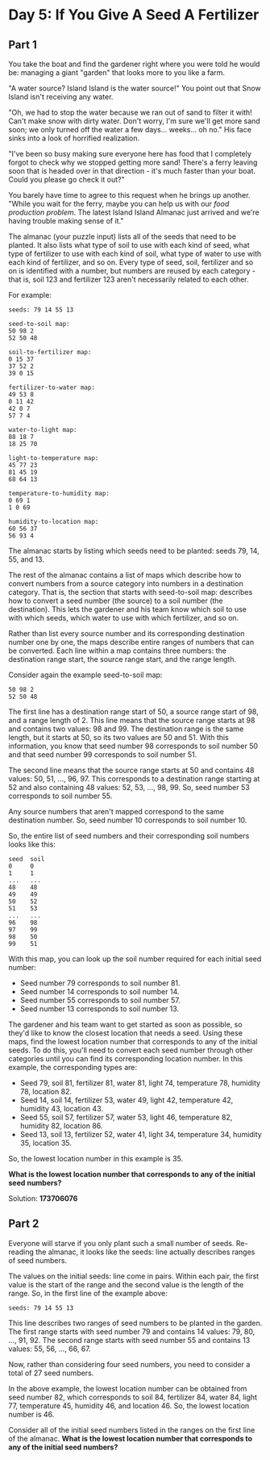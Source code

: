 # Day 5: If You Give A Seed A Fertilizer

## Part 1

You take the boat and find the gardener right where you were told he would be:
managing a giant "garden" that looks more to you like a farm.

"A water source? Island Island is the water source!" You point out that Snow
Island isn't receiving any water.

"Oh, we had to stop the water because we ran out of sand to filter it with!
Can't make snow with dirty water. Don't worry, I'm sure we'll get more sand
soon; we only turned off the water a few days... weeks... oh no." His face sinks
into a look of horrified realization.

"I've been so busy making sure everyone here has food that I completely forgot
to check why we stopped getting more sand! There's a ferry leaving soon that is
headed over in that direction - it's much faster than your boat. Could you
please go check it out?"

You barely have time to agree to this request when he brings up another. "While
you wait for the ferry, maybe you can help us with our _food production
problem_. The latest Island Island Almanac just arrived and we're having trouble
making sense of it."

The almanac (your puzzle input) lists all of the seeds that need to be planted.
It also lists what type of soil to use with each kind of seed, what type of
fertilizer to use with each kind of soil, what type of water to use with each
kind of fertilizer, and so on. Every type of seed, soil, fertilizer and so on is
identified with a number, but numbers are reused by each category - that is,
soil 123 and fertilizer 123 aren't necessarily related to each other.

For example:

```
seeds: 79 14 55 13

seed-to-soil map:
50 98 2
52 50 48

soil-to-fertilizer map:
0 15 37
37 52 2
39 0 15

fertilizer-to-water map:
49 53 8
0 11 42
42 0 7
57 7 4

water-to-light map:
88 18 7
18 25 70

light-to-temperature map:
45 77 23
81 45 19
68 64 13

temperature-to-humidity map:
0 69 1
1 0 69

humidity-to-location map:
60 56 37
56 93 4
```

The almanac starts by listing which seeds need to be planted: seeds 79, 14, 55,
and 13.

The rest of the almanac contains a list of maps which describe how to convert
numbers from a source category into numbers in a destination category. That is,
the section that starts with seed-to-soil map: describes how to convert a seed
number (the source) to a soil number (the destination). This lets the gardener
and his team know which soil to use with which seeds, which water to use with
which fertilizer, and so on.

Rather than list every source number and its corresponding destination number
one by one, the maps describe entire ranges of numbers that can be converted.
Each line within a map contains three numbers: the destination range start, the
source range start, and the range length.

Consider again the example seed-to-soil map:

```
50 98 2
52 50 48
```

The first line has a destination range start of 50, a source range start of 98,
and a range length of 2. This line means that the source range starts at 98 and
contains two values: 98 and 99. The destination range is the same length, but it
starts at 50, so its two values are 50 and 51. With this information, you know
that seed number 98 corresponds to soil number 50 and that seed number 99
corresponds to soil number 51.

The second line means that the source range starts at 50 and contains 48 values:
50, 51, ..., 96, 97. This corresponds to a destination range starting at 52 and
also containing 48 values: 52, 53, ..., 98, 99. So, seed number 53 corresponds
to soil number 55.

Any source numbers that aren't mapped correspond to the same destination number.
So, seed number 10 corresponds to soil number 10.

So, the entire list of seed numbers and their corresponding soil numbers looks
like this:

```
seed  soil
0     0
1     1
...   ...
48    48
49    49
50    52
51    53
...   ...
96    98
97    99
98    50
99    51
```

With this map, you can look up the soil number required for each initial seed
number:

- Seed number 79 corresponds to soil number 81.
- Seed number 14 corresponds to soil number 14.
- Seed number 55 corresponds to soil number 57.
- Seed number 13 corresponds to soil number 13.

The gardener and his team want to get started as soon as possible, so they'd
like to know the closest location that needs a seed. Using these maps, find the
lowest location number that corresponds to any of the initial seeds. To do this,
you'll need to convert each seed number through other categories until you can
find its corresponding location number. In this example, the corresponding types
are:

- Seed 79, soil 81, fertilizer 81, water 81, light 74, temperature 78, humidity
  78, location 82.
- Seed 14, soil 14, fertilizer 53, water 49, light 42, temperature 42, humidity
  43, location 43.
- Seed 55, soil 57, fertilizer 57, water 53, light 46, temperature 82, humidity
  82, location 86.
- Seed 13, soil 13, fertilizer 52, water 41, light 34, temperature 34, humidity
  35, location 35.

So, the lowest location number in this example is 35.

**What is the lowest location number that corresponds to any of the initial seed
numbers?**

Solution: **173706076**

## Part 2

Everyone will starve if you only plant such a small number of seeds. Re-reading
the almanac, it looks like the seeds: line actually describes ranges of seed
numbers.

The values on the initial seeds: line come in pairs. Within each pair, the first
value is the start of the range and the second value is the length of the range.
So, in the first line of the example above:

```
seeds: 79 14 55 13
```

This line describes two ranges of seed numbers to be planted in the garden. The
first range starts with seed number 79 and contains 14 values: 79, 80, ...,
91, 92. The second range starts with seed number 55 and contains 13 values: 55,
56, ..., 66, 67.

Now, rather than considering four seed numbers, you need to consider a total of
27 seed numbers.

In the above example, the lowest location number can be obtained from seed
number 82, which corresponds to soil 84, fertilizer 84, water 84, light 77,
temperature 45, humidity 46, and location 46. So, the lowest location number
is 46.

Consider all of the initial seed numbers listed in the ranges on the first line
of the almanac. **What is the lowest location number that corresponds to any of
the initial seed numbers?**

